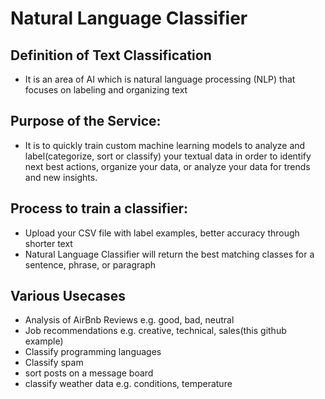 # Natural Language Classifier

## Definition of Text Classification
- It is an area of AI which is natural language processing (NLP) that focuses on labeling and organizing text

## Purpose of the Service:  
- It is to quickly train custom machine learning models to analyze and label(categorize, sort or classify) your textual data in order to identify next best actions, organize your data, or analyze your data for trends and new insights. 

## Process to train a classifier: 
- Upload your CSV file with label examples, better accuracy through shorter text
- Natural Language Classifier will return the best matching classes for a sentence, phrase, or paragraph

## Various Usecases
- Analysis of AirBnb Reviews e.g. good, bad, neutral
- Job recommendations e.g. creative, technical, sales(this github example)
- Classify programming languages
- Classify spam
- sort posts on a message board 
- classify weather data e.g. conditions, temperature
